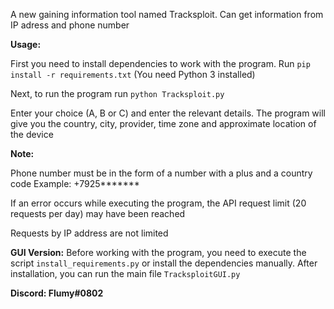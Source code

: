 A new gaining information tool named Tracksploit. Can get information from IP adress and phone number

**Usage:**

First you need to install dependencies to work with the program. Run `pip install -r requirements.txt` (You need Python 3 installed)

Next, to run the program run `python Tracksploit.py`

Enter your choice (A, B or C) and enter the relevant details. The program will give you the country, city, provider, time zone and approximate location of the device

**Note:**

Phone number must be in the form of a number with a plus and a country code
Example: +7925*******

If an error occurs while executing the program, the API request limit (20 requests per day) may have been reached

Requests by IP address are not limited

**GUI Version:**
Before working with the program, you need to execute the script `install_requirements.py` or install the dependencies manually. After installation, you can run the main file `TracksploitGUI.py`

**Discord: Flumy#0802**
